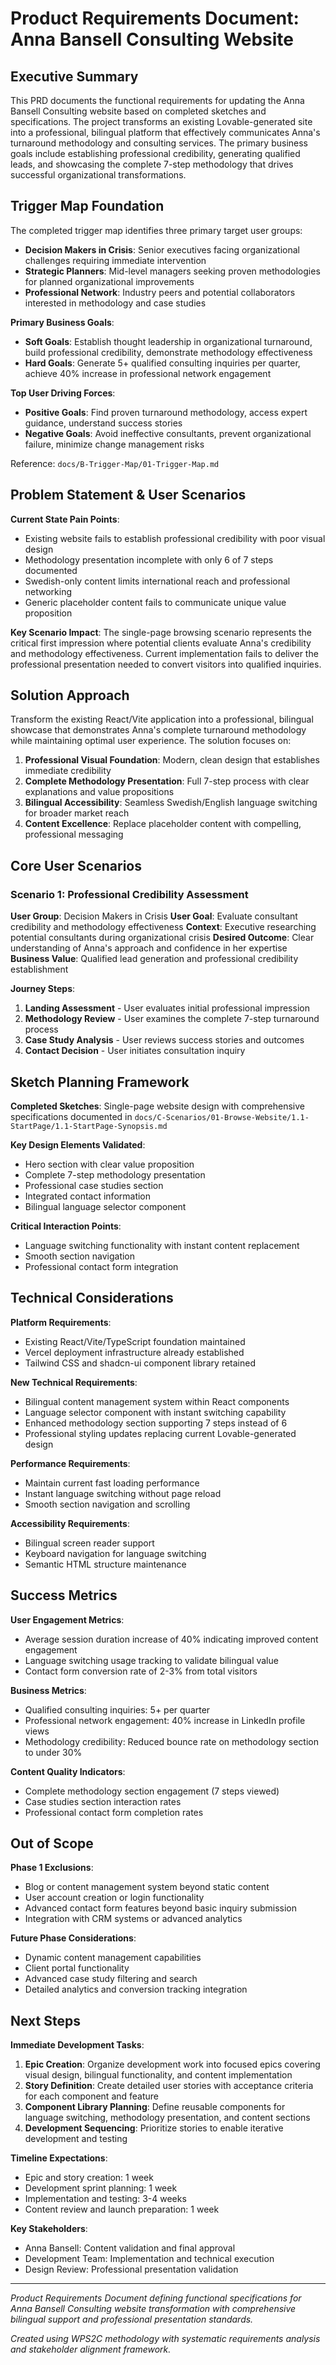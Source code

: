 # Product Requirements Document: Anna Bansell Consulting Website

## Executive Summary

This PRD documents the functional requirements for updating the Anna Bansell Consulting website based on completed sketches and specifications. The project transforms an existing Lovable-generated site into a professional, bilingual platform that effectively communicates Anna's turnaround methodology and consulting services. The primary business goals include establishing professional credibility, generating qualified leads, and showcasing the complete 7-step methodology that drives successful organizational transformations.

## Trigger Map Foundation

The completed trigger map identifies three primary target user groups:
- **Decision Makers in Crisis**: Senior executives facing organizational challenges requiring immediate intervention
- **Strategic Planners**: Mid-level managers seeking proven methodologies for planned organizational improvements  
- **Professional Network**: Industry peers and potential collaborators interested in methodology and case studies

**Primary Business Goals**:
- **Soft Goals**: Establish thought leadership in organizational turnaround, build professional credibility, demonstrate methodology effectiveness
- **Hard Goals**: Generate 5+ qualified consulting inquiries per quarter, achieve 40% increase in professional network engagement

**Top User Driving Forces**:
- **Positive Goals**: Find proven turnaround methodology, access expert guidance, understand success stories
- **Negative Goals**: Avoid ineffective consultants, prevent organizational failure, minimize change management risks

Reference: `docs/B-Trigger-Map/01-Trigger-Map.md`

## Problem Statement & User Scenarios

**Current State Pain Points**:
- Existing website fails to establish professional credibility with poor visual design
- Methodology presentation incomplete with only 6 of 7 steps documented
- Swedish-only content limits international reach and professional networking
- Generic placeholder content fails to communicate unique value proposition

**Key Scenario Impact**: 
The single-page browsing scenario represents the critical first impression where potential clients evaluate Anna's credibility and methodology effectiveness. Current implementation fails to deliver the professional presentation needed to convert visitors into qualified inquiries.

## Solution Approach

Transform the existing React/Vite application into a professional, bilingual showcase that demonstrates Anna's complete turnaround methodology while maintaining optimal user experience. The solution focuses on:

1. **Professional Visual Foundation**: Modern, clean design that establishes immediate credibility
2. **Complete Methodology Presentation**: Full 7-step process with clear explanations and value propositions  
3. **Bilingual Accessibility**: Seamless Swedish/English language switching for broader market reach
4. **Content Excellence**: Replace placeholder content with compelling, professional messaging

## Core User Scenarios

### Scenario 1: Professional Credibility Assessment
**User Group**: Decision Makers in Crisis
**User Goal**: Evaluate consultant credibility and methodology effectiveness
**Context**: Executive researching potential consultants during organizational crisis
**Desired Outcome**: Clear understanding of Anna's approach and confidence in her expertise
**Business Value**: Qualified lead generation and professional credibility establishment

**Journey Steps**:
1. **Landing Assessment** - User evaluates initial professional impression
2. **Methodology Review** - User examines the complete 7-step turnaround process
3. **Case Study Analysis** - User reviews success stories and outcomes
4. **Contact Decision** - User initiates consultation inquiry

## Sketch Planning Framework

**Completed Sketches**: Single-page website design with comprehensive specifications documented in `docs/C-Scenarios/01-Browse-Website/1.1-StartPage/1.1-StartPage-Synopsis.md`

**Key Design Elements Validated**:
- Hero section with clear value proposition
- Complete 7-step methodology presentation
- Professional case studies section
- Integrated contact information
- Bilingual language selector component

**Critical Interaction Points**:
- Language switching functionality with instant content replacement
- Smooth section navigation
- Professional contact form integration

## Technical Considerations

**Platform Requirements**: 
- Existing React/Vite/TypeScript foundation maintained
- Vercel deployment infrastructure already established
- Tailwind CSS and shadcn-ui component library retained

**New Technical Requirements**:
- Bilingual content management system within React components
- Language selector component with instant switching capability
- Enhanced methodology section supporting 7 steps instead of 6
- Professional styling updates replacing current Lovable-generated design

**Performance Requirements**:
- Maintain current fast loading performance
- Instant language switching without page reload
- Smooth section navigation and scrolling

**Accessibility Requirements**:
- Bilingual screen reader support
- Keyboard navigation for language switching
- Semantic HTML structure maintenance

## Success Metrics

**User Engagement Metrics**:
- Average session duration increase of 40% indicating improved content engagement
- Language switching usage tracking to validate bilingual value
- Contact form conversion rate of 2-3% from total visitors

**Business Metrics**:
- Qualified consulting inquiries: 5+ per quarter
- Professional network engagement: 40% increase in LinkedIn profile views
- Methodology credibility: Reduced bounce rate on methodology section to under 30%

**Content Quality Indicators**:
- Complete methodology section engagement (7 steps viewed)
- Case studies section interaction rates
- Professional contact form completion rates

## Out of Scope

**Phase 1 Exclusions**:
- Blog or content management system beyond static content
- User account creation or login functionality  
- Advanced contact form features beyond basic inquiry submission
- Integration with CRM systems or advanced analytics

**Future Phase Considerations**:
- Dynamic content management capabilities
- Client portal functionality
- Advanced case study filtering and search
- Detailed analytics and conversion tracking integration

## Next Steps

**Immediate Development Tasks**:
1. **Epic Creation**: Organize development work into focused epics covering visual design, bilingual functionality, and content implementation
2. **Story Definition**: Create detailed user stories with acceptance criteria for each component and feature
3. **Component Library Planning**: Define reusable components for language switching, methodology presentation, and content sections
4. **Development Sequencing**: Prioritize stories to enable iterative development and testing

**Timeline Expectations**:
- Epic and story creation: 1 week
- Development sprint planning: 1 week  
- Implementation and testing: 3-4 weeks
- Content review and launch preparation: 1 week

**Key Stakeholders**:
- Anna Bansell: Content validation and final approval
- Development Team: Implementation and technical execution
- Design Review: Professional presentation validation

---

*Product Requirements Document defining functional specifications for Anna Bansell Consulting website transformation with comprehensive bilingual support and professional presentation standards.*

*Created using WPS2C methodology with systematic requirements analysis and stakeholder alignment framework.*
